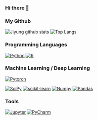 ### Hi there 👋

### My Github
![Jiyung github stats](https://github-readme-stats.vercel.app/api?username=shineonme56&&show_icons=true&hide_border=true&count_private=true)
![Top Langs](https://github-readme-stats.vercel.app/api/top-langs/?username=shineonme56&&layout=compact&langs_count=81)


### Programming Languages
<a href="" target="_blank"><img alt="Python" src="https://img.shields.io/badge/python%20-%2314354C.svg?&style=flat-square&logo=python&logoColor=white"/></a>
<a href="" target="_blank"><img alt="R" src="https://img.shields.io/badge/-R-276DC3?style=flat&logo=R"/></a>


### Machine Learning / Deep Learning
<a href="" target="_blank"><img alt="Pytorch" src="https://img.shields.io/badge/Pytorch%20-%23EE4C2C.svg?&style=flat-square&logo=Pytorch&logoColor=white" /></a>

<a href="" target="_blank"><img alt="SciPy" src="https://img.shields.io/badge/SciPy%20-%238CAAE6.svg?&style=flat-square&logo=SciPy&logoColor=white" /></a>
<a href="" target="_blank"><img alt="scikit-learn" src="https://img.shields.io/badge/scikit-learn%20-%23F7931E.svg?&style=flat-square&logo=scikit-learn&logoColor=white" /></a>
<a href="" target="_blank"><img alt="Numpy" src="https://img.shields.io/badge/Numpy%20-%23013243.svg?&style=flat-square&logo=Numpy&logoColor=white" /></a>
<a href="" target="_blank"><img alt="Pandas" src="https://img.shields.io/badge/pandas%20-%23150458.svg?&style=flat-square&logo=pandas&logoColor=white" /></a>


### Tools
<a href="" target="_blank"><img alt="Jupyter" src="https://img.shields.io/badge/Jupyter%20-%23F37626.svg?&style=flat-square&logo=Jupyter&logoColor=white" /></a>
<a href="" target="_blank"><img alt="PyCharm" src="https://img.shields.io/badge/PyCharm%20-%23000000.svg?&style=flat-square&logo=PyCharm&logoColor=white" /></a>

